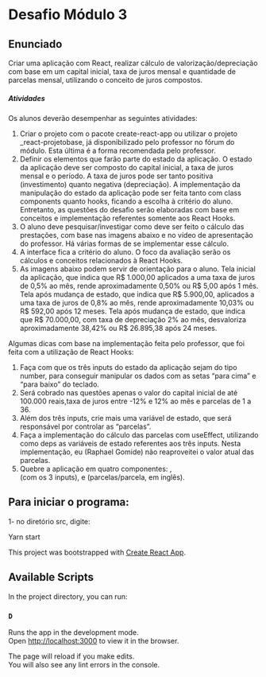 # Desafio Módulo 3 #

## Enunciado

Criar uma aplicação com React, realizar cálculo de valorização/depreciação com base em um capital inicial, taxa de juros mensal e quantidade de parcelas mensal, utilizando o conceito de juros compostos.

##### Atividades

Os alunos deverão desempenhar as seguintes atividades:

1. Criar o projeto com o pacote create-react-app ou utilizar o projeto _react-projetobase, já disponibilizado pelo professor no fórum do módulo. Esta última é a forma recomendada pelo professor.
2. Definir os elementos que farão parte do estado da aplicação. O estado da
aplicação deve ser composto do capital inicial, a taxa de juros mensal e o
período. A taxa de juros pode ser tanto positiva (investimento) quanto negativa (depreciação). A implementação da manipulação do estado da aplicação pode ser feita tanto com class components quanto hooks, ficando a escolha à critério do aluno. Entretanto, as questões do desafio serão elaboradas com base em conceitos e implementação referentes somente aos React Hooks.
3. O aluno deve pesquisar/investigar como deve ser feito o cálculo das prestações, com base nas imagens abaixo e no vídeo de apresentação do professor. Há várias formas de se implementar esse cálculo.
4. A interface fica a critério do aluno. O foco da avaliação serão os cálculos e conceitos relacionados à React Hooks.
5. As imagens abaixo podem servir de orientação para o aluno.
Tela inicial da aplicação, que indica que R$ 1.000,00 aplicados a uma taxa de juros de 0,5% ao mês, rende aproximadamente 0,50% ou R$ 5,00 após 1 mês.
Tela após mudança de estado, que indica que R$ 5.900,00, aplicados a uma taxa de juros de 0,8% ao mês, rende aproximadamente 10,03% ou R$ 592,00 após 12 meses. Tela após mudança de estado, que indica que R$ 70.000,00, com taxa de depreciação 2% ao mês, desvaloriza aproximadamente 38,42% ou R$ 26.895,38 após 24 meses. 

Algumas dicas com base na implementação feita pelo professor, que foi feita com a utilização de React Hooks:

1. Faça com que os três inputs do estado da aplicação sejam do tipo number, para conseguir manipular os dados com as setas “para cima” e “para baixo” do teclado.
2. Será cobrado nas questões apenas o valor do capital inicial de até 100.000 reais,taxa de juros entre -12% e 12% ao mês e parcelas de 1 a 36.
3. Além dos três inputs, crie mais uma variável de estado, que será responsável por controlar as “parcelas”.
4. Faça a implementação do cálculo das parcelas com useEffect, utilizando como deps as variáveis de estado referentes aos três inputs. Nesta implementação, eu (Raphael Gomide) não reaproveitei o valor atual das parcelas.
5. Quebre a aplicação em quatro componentes: <App />, <Form /> (com os 3 inputs),
<Installments /> e <Installment /> (parcelas/parcela, em inglês).


## Para iniciar o programa:

1- no diretório src, digite:

Yarn start



This project was bootstrapped with [Create React App](https://github.com/facebook/create-react-app).

## Available Scripts

In the project directory, you can run:

### `D`

Runs the app in the development mode.<br />
Open [http://localhost:3000](http://localhost:3000) to view it in the browser.

The page will reload if you make edits.<br />
You will also see any lint errors in the console.


